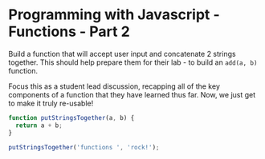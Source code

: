 # Programming with Javascript - Functions - Part 2

Build a function that will accept user input and concatenate 2 strings together. This should help prepare them for their lab - to build an `add(a, b)` function.

Focus this as a student lead discussion, recapping all of the key components of a function that they have learned thus far.  Now, we just get to make it truly re-usable!

```javascript
function putStringsTogether(a, b) {
  return a + b;
}

putStringsTogether('functions ', 'rock!');
```